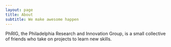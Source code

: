 ```yaml
---
layout: page
title: About
subtitle: We make awesome happen
---
```


PhRIG, the Philadelphia Research and Innovation Group, is a small collective of friends who take on projects to learn new skills.
